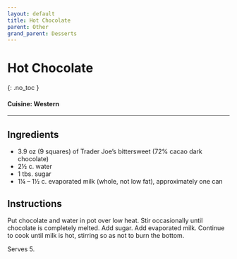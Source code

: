 ```yaml
---
layout: default
title: Hot Chocolate
parent: Other
grand_parent: Desserts
---
```


# Hot Chocolate
{: .no_toc }

#### Cuisine: Western
---

## Ingredients

<ul>
	<li>3.9 oz (9 squares) of Trader Joe’s bittersweet (72% cacao dark chocolate)</li>
	<li>2½ c. water</li>
	<li>1 tbs. sugar</li>
	<li>1¼ – 1½ c. evaporated milk (whole, not low fat), approximately one can</li>
</ul>


## Instructions
Put chocolate and water in pot over low heat. Stir occasionally until chocolate is completely melted. Add sugar. Add evaporated milk. Continue to cook until milk is hot, stirring so as not to burn the bottom.

Serves 5.